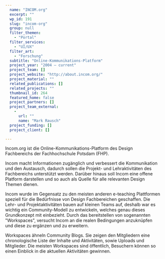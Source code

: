 ```yaml
---
  name: "INCOM.org"
  excerpt: ""
  wp_id: 191
  slug: "incom-org"
  group: null
  filter_themen: 
    - "Portal"
  filter_services: 
    - "UI/UX"
  filter_art: 
    - "Forschung"
  subtitle: "Online-Kommunikations-Platform"
  project_year: "2004 – current"
  project_team: []
  project_website: "http://about.incom.org/"
  project_material: ""
  related_publications: []
  related_projects: ""
  thumbnail_id: 264
  featured_home: false
  project_partners: []
  project_team_external: 
    - 
      url: ""
      name: "Mark Rausch"
  project_funding: []
  project_client: []

---
```

Incom.org ist die Online-Kommunikations-Platform des Design Fachbereichs der Fachhochschule Potsdam (FHP).

Incom macht Informationen zugänglich und verbessert die Kommunikation und den Austausch, dadurch sollen die Projekt- und Lehraktivitäten des Fachbereichs unterstützt werden. Darüber hinaus soll Incom eine offene Platform darstellen und so auch als Quelle für alle relevanten Design Themen dienen.

Incom wurde im Gegensatz zu den meisten anderen e-teaching Plattformen speziell für die Bedürfnisse von Design Fachbereichen geschaffen. Die Lehr- und Projektaktivitäten bauen auf kleinen Teams auf, deshalb war es wichtig ein Community-Modell zu entwickeln, welches genau dieses Grundkonzept mit einbezieht. Durch das bereitstellen von sogenannten "Workspaces", versucht Incom an die realen Bedingungen anzuknüpfen und diese zu ergänzen und zu erweitern.

Workspaces ähneln Community Blogs. Sie zeigen den Mitgliedern eine chronologische Liste der Inhalte und Aktivitäten, sowie Uploads und Mitglieder. Die meisten Workspaces sind öffentlich, Besuchern können so einen Einblick in die aktuellen Aktivitäten gewinnen.